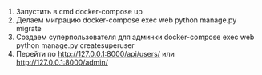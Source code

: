 1. Запустить в cmd docker-compose up
2. Делаем миграцию docker-compose exec web python manage.py migrate
3. Создаем суперпользователя для админки docker-compose exec web python manage.py createsuperuser
4. Перейти по http://127.0.0.1:8000/api/users/ или http://127.0.0.1:8000/admin/
